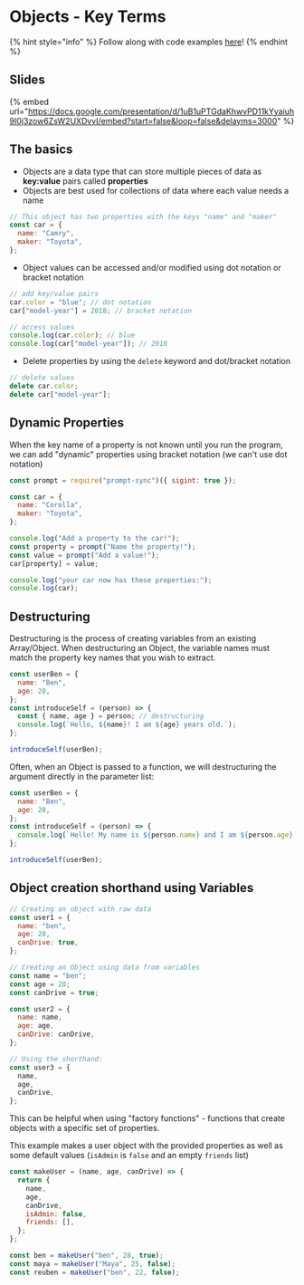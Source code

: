 # Objects - Key Terms

{% hint style="info" %}
Follow along with code examples [here](https://github.com/The-Marcy-Lab-School/1-1-2-objects)!
{% endhint %}

## Slides

{% embed url="https://docs.google.com/presentation/d/1uB1uPTGdaKhwvPD11kYyaiuh9I0j3zow6ZsW2UXDvvI/embed?start=false&loop=false&delayms=3000" %}

## The basics

- Objects are a data type that can store multiple pieces of data as **key:value** pairs called **properties**
- Objects are best used for collections of data where each value needs a name

```js
// This object has two properties with the keys "name" and "maker"
const car = {
  name: "Camry",
  maker: "Toyota",
};
```

- Object values can be accessed and/or modified using dot notation or bracket notation

```js
// add key/value pairs
car.color = "blue"; // dot notation
car["model-year"] = 2018; // bracket notation

// access values
console.log(car.color); // blue
console.log(car["model-year"]); // 2018
```

- Delete properties by using the `delete` keyword and dot/bracket notation

```js
// delete values
delete car.color;
delete car["model-year"];
```

## Dynamic Properties

When the key name of a property is not known until you run the program, we can add "dynamic" properties using bracket notation (we can't use dot notation)

```js
const prompt = require("prompt-sync")({ sigint: true });

const car = {
  name: "Corolla",
  maker: "Toyota",
};

console.log("Add a property to the car!");
const property = prompt("Name the property!");
const value = prompt("Add a value!");
car[property] = value;

console.log("your car now has these properties:");
console.log(car);
```

## Destructuring

Destructuring is the process of creating variables from an existing Array/Object. When destructuring an Object, the variable names must match the property key names that you wish to extract.

```js
const userBen = {
  name: "Ben",
  age: 28,
};
const introduceSelf = (person) => {
  const { name, age } = person; // destructuring
  console.log(`Hello, ${name}! I am ${age} years old.`);
};

introduceSelf(userBen);
```

Often, when an Object is passed to a function, we will destructuring the argument directly in the parameter list:

```js
const userBen = {
  name: "Ben",
  age: 28,
};
const introduceSelf = (person) => {
  console.log(`Hello! My name is ${person.name} and I am ${person.age} years old.`);
};

introduceSelf(userBen);
```

## Object creation shorthand using Variables

```js
// Creating an object with raw data
const user1 = {
  name: "ben",
  age: 28,
  canDrive: true,
};

// Creating an Object using data from variables
const name = "ben";
const age = 28;
const canDrive = true;

const user2 = {
  name: name,
  age: age,
  canDrive: canDrive,
};

// Using the shorthand:
const user3 = {
  name,
  age,
  canDrive,
};
```

This can be helpful when using "factory functions" - functions that create objects with a specific set of properties.

This example makes a user object with the provided properties as well as some default values (`isAdmin` is `false` and an empty `friends` list)

```js
const makeUser = (name, age, canDrive) => {
  return {
    name,
    age,
    canDrive,
    isAdmin: false,
    friends: [],
  };
};

const ben = makeUser("ben", 28, true);
const maya = makeUser("Maya", 25, false);
const reuben = makeUser("ben", 22, false);
```

